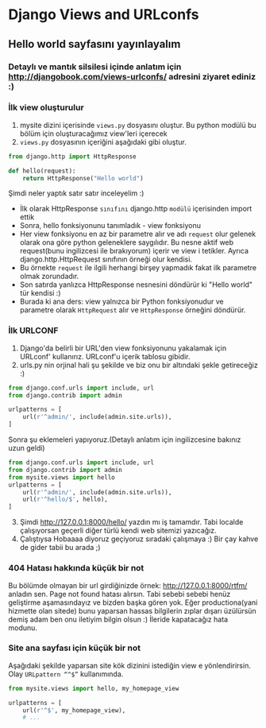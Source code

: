 # Django Views and URLconfs 
## Hello world sayfasını yayınlayalım
### Detaylı ve mantık silsilesi içinde anlatım için http://djangobook.com/views-urlconfs/ adresini ziyaret ediniz :)

### İlk view oluşturulur
1. mysite dizini içerisinde `views.py` dosyasını oluştur.
Bu python modülü bu bölüm için oluşturacağımız view'leri içerecek
2. `views.py` dosyasının içeriğini aşağıdaki gibi oluştur.
```python
from django.http import HttpResponse  

def hello(request):
    return HttpResponse("Hello world")
```
 Şimdi neler yaptık satır satır inceleyelim :)
 * İlk olarak HttpResponse `sınıfını` django.http `modülü` içerisinden import ettik
 * Sonra, hello fonksiyonunu tanımladık - view fonksiyonu
 * Her view fonksiyonu en az bir parametre alır ve adı `request` olur gelenek olarak ona göre python geleneklere saygılıdır.
 Bu nesne aktif web request(bunu ingilizcesi ile bırakıyorum) içerir ve view i tetikler. Ayrıca django.http.HttpRequest sınıfının örneği olur kendisi.
 * Bu örnekte `request` ile ilgili herhangi birşey yapmadık fakat ilk parametre olmak zorundadır.
 * Son satırda yanlızca HttpResponse nesnesini döndürür ki "Hello world" tür kendisi :)
 * Burada ki ana ders: view yalnızca bir Python fonksiyonudur ve parametre olarak `HttpRequest` alır ve `HttpResponse` örneğini döndürür.
 
### İlk URLCONF
1. Django'da belirli bir URL'den view fonksiyonunu yakalamak için URLconf' kullanırız. URLconf'u içerik tablosu gibidir.
2. urls.py nin orjinal hali şu şekilde ve biz onu bir altındaki şekle getireceğiz :)
```python
from django.conf.urls import include, url
from django.contrib import admin

urlpatterns = [
    url(r'^admin/', include(admin.site.urls)),
]
```
Sonra şu eklemeleri yapıyoruz.(Detaylı anlatım için ingilizcesine bakınız uzun geldi)
```python
from django.conf.urls import include, url
from django.contrib import admin
from mysite.views import hello  
urlpatterns = [
    url(r'^admin/', include(admin.site.urls)),
    url(r'^hello/$', hello),
]
```
3. Şimdi http://127.0.0.1:8000/hello/ yazdın mı iş tamamdır. Tabi localde çalışıyorsan geçerli diğer türlü kendi web sitemizi yazıcağız. 
4. Çalıştıysa Hobaaaa diyoruz geçiyoruz sıradaki çalışmaya :) Bir çay kahve de gider tabii bu arada ;)

### 404 Hatası hakkında küçük bir not
Bu bölümde olmayan bir url girdiğinizde örnek: http://127.0.0.1:8000/rtfm/ anladın sen. Page not found hatası alırsın. Tabi sebebi sebebi henüz geliştirme aşamasındayız ve bizden başka gören yok. Eğer productiona(yani hizmette olan sitede) bunu yaparsan hassas bilgilerin zıplar dışarı üzülürsün demiş adam ben onu iletiyim bilgin olsun :) İleride kapatacağız hata modunu.

### Site ana sayfası için küçük bir not
Aşağıdaki şekilde yaparsan site kök dizinini istediğin view e yönlendirirsin. Olay ` URLpattern “^$” ` kullanımında.
```python
from mysite.views import hello, my_homepage_view

urlpatterns = [
    url(r'^$', my_homepage_view),
    # ...
```




